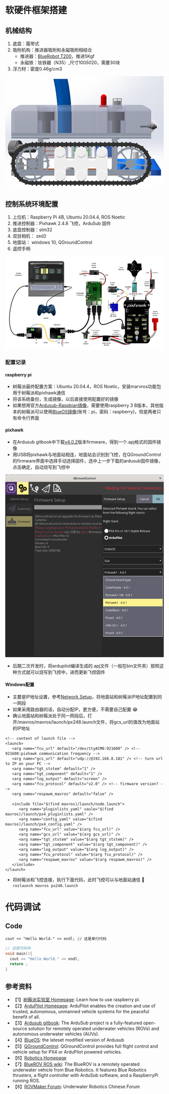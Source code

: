 # 软硬件框架搭建
## 机械结构
1. 底盘：履带式
2. 吸附机构：推进器吸附和永磁吸附相结合
   - 推进器：[BlueRobot T200](https://item.taobao.com/item.htm?spm=a1z0k.7628869.0.0.1d3c37de90qw1V&id=550925052996&_u=t2dmg8j26111)，推进5Kgf
   - 永磁铁：钕铁硼（N35）,尺寸100*50*20，需要30块
3. 浮力材：密度0.46g/cm3 

![iamge](https://github.com/Yunga-Wu/HullCleaningRobot/blob/main/image/%E6%9C%BA%E5%99%A8%E4%BA%BA%E6%95%B4%E4%BD%93%E8%AE%BE%E8%AE%A1%E5%B1%95%E7%A4%BA.png)

## 控制系统环境配置
1. 上位机：Raspberry Pi 4B, Ubuntu 20.04.4, ROS Noetic
2. 推进控制器：Pixhawk 2.4.8 飞控，ArduSub 固件
3. 底盘控制器：stm32
4. 双目相机： zed2
5. 地面站： windows 10, QGroundControl
6. 遥控手柄  

![iamge](https://github.com/Yunga-Wu/HullCleaningRobot/blob/main/image/%E6%8E%A5%E7%BA%BF%E5%9B%BE01.jpg)

### 配置记录
#### raspberry pi
- 树莓派最终配置方案：Ubuntu 20.04.4，ROS Noetic，安装marvros功能包用于树莓派和pixhawk通信
- 将该系统备份，生成镜像，以后直接使用配置好的镜像
- 如果想用官方[Ardusub-Raspbian镜像](http://www.ardusub.com/resources/downloads.html#ardusub-firmware-files)，需要使用raspberry 3 B版本，其他版本的树莓派可以使用[BlueOS镜像](https://docs.bluerobotics.com/ardusub-zola/software/onboard/BlueOS-1.0/installation/)(账号：pi，密码：raspberry)，但是两者只有命令行界面
#### pixhawk
- 在Ardusub gitbook中下载[v4.0.2](http://www.ardusub.com/resources/downloads.html)版本firmware，得到一个.apj格式的固件镜像
- 用USB将pixhawk与地面站相连，地面站会识别到飞控，在QGroundControl的firmware界面中选择手动选择固件，选中上一步下载的ardusub固件镜像，点击确定，自动烧写到飞控中

![image](https://github.com/Yunga-Wu/HullCleaningRobot/blob/main/image/%E9%A3%9E%E6%8E%A7%E5%9B%BA%E4%BB%B6%E7%83%A7%E5%86%99.png)

- 后期二次开发时，将ardupilot编译生成的.apj文件（一般在bin文件夹）按照这种方式就可以烧写到飞控中，进而更新飞控固件

#### Windows配置
- 主要是IP地址设置，参考[Network Setup](http://www.ardusub.com/quick-start/installing-companion.html)，将地面站和树莓派IP地址配置到同一网段
- 如果采用路由器的话，自动分配IP，更方便，不需要自己配置 😂
- 确认地面站和树莓派处于同一网段后，打开/mavros/mavros/launch/px248.launch文件，将gcs_url的值改为地面站的IP地址
```
<!-- content of launch file --> 
<launch>
   <arg name="fcu_url" default="/dev/ttyACM0:921600" /> <!-- 921600:pixhawk communication frequency -->
   <arg name="gcs_url" default="udp://@192.168.8.181" /> <!-- turn url to IP on your PC -->
   <arg name="tgt_ststem" default="1" />
   <arg name="tgt_component" default="1" />
   <arg name="log_output" default="screen" />
   <arg name="fcu_protocol" default="v2.0" /> <!-- firmware version? -->
   <arg name="respawm_mavros" default="false" />
   
   <include file="$(find mavros)/launch/node.launch">
      <arg name="pluginlists_yaml" vaule="$(find mavros)/launch/px4_pluginlists.yaml" />
      <arg name="config_yaml" value="$(find mavros)/launch/px4_config.yaml" />
      <arg name="fcu_url" value="$(arg fcu_url)" />
      <arg name="gcs_url" value="$(arg gcs_url)" />
      <arg name="tgt_ststem" value="$(arg tgt_ststem)" />
      <arg name="tgt_component" value="$(arg tgt_component)" />
      <arg name="log_output" value="$(arg log_output)" />
      <arg name="fcu_protocol" value="$(arg fcu_protocol)" />
      <arg name="respawm_mavros" value="$(arg respawm_mavros)" />
   </include>
</launch>
```
- 将树莓派和飞控连接，执行下面代码，此时飞控可以与地面站通信 💝  
`roslaunch mavros px248.launch`

# 代码调试
## Code
`cout << "Hello World." << endl; // 这是单行代码`

```C++
// 这是代码块
void main(){
  cout << "Hello World." << endl;
  return ;
}
```

## 参考资料
- 【1】[树莓派实验室 Homepage](https://shumeipai.nxez.com/tag/%E6%A0%91%E8%8E%93%E6%B4%BE): Learn how to use raspberry pi.
- 【2】[ArduPilot Homepage](https://ardupilot.org/ardupilot/index.html): ArduPilot enables the creation and use of trusted, autonomous, unmanned vehicle systems for the peaceful benefit of all.
- 【3】[Ardusub gitbook](http://www.ardusub.com/): The ArduSub project is a fully-featured open-source solution for remotely operated underwater vehicles (ROVs) and autonomous underwater vehicles (AUVs).
- 【4】[BlueOS](https://docs.bluerobotics.com/ardusub-zola/software/onboard/BlueOS-1.0/): the lateset modified version of Ardusub
- 【5】[QGroundControl](https://docs.qgroundcontrol.com/master/en/): QGroundControl provides full flight control and vehicle setup for PX4 or ArduPilot powered vehicles. 
- 【6】[Robotics Homepage](https://bluerobotics.com/learn/)
- 【7】[BlueROV ROS wiki](http://wiki.ros.org/Robots/BlueROV): The BlueROV is a remotely operated underwater vehicle from Blue Robotics. It features Blue Robotics thrusters, a flight controller with ArduSub software, and a RaspberryPi running ROS.
- 【8】[ROVMaker Forum](http://rovmaker.cn/): Underwater Robotics Chinese Forum
